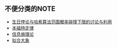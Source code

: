 ## 不便分类的NOTE

- [生日悖论与哈希算法范围概率碰撞下限的讨论与利用](./生日悖论与哈希算法范围概率碰撞下限的讨论与利用.html) 
- [本福特定律](./本福特定律.html) 
- [信息熵理论](./信息熵理论.html) 
- [拟合大象](./拟合大象.html) 